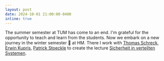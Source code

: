 ```yaml
---
layout: post
date: 2024-10-01 21:00:00-0400
inline: true
---
```


The summer semester at TUM has come to an end. I'm grateful for the opportunity
to teach and learn from the students. Now we embark on a new journey in the
winter semester 🚀 at HM. There I work with [Thomas Schreck](https://schreck-thomas.de/),
[Erwin Kupris](https://de.linkedin.com/in/erwin-kupris-4b5b03230),
[Patrick Stoeckle](https://pstoeckle.github.io/) to create the lecture
[Sicherheit in verteilten Systemen](https://zpa.cs.hm.edu/public/module/213/).

